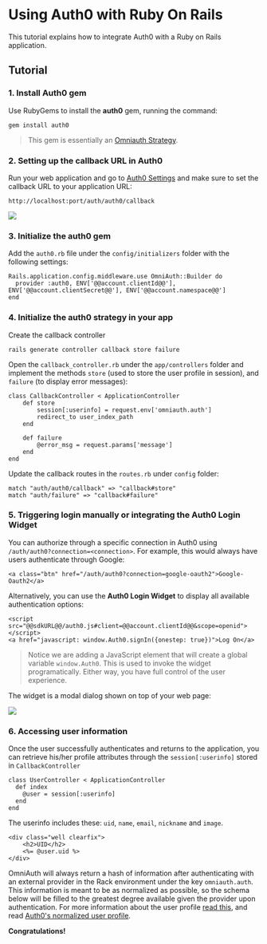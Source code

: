 # Using Auth0 with Ruby On Rails

This tutorial explains how to integrate Auth0 with a Ruby on Rails application.

## Tutorial

### 1. Install Auth0 gem

Use RubyGems to install the **auth0** gem, running the command:

```
gem install auth0
```

> This gem is essentially an [Omniauth Strategy](https://github.com/intridea/omniauth/wiki/Strategy-Contribution-Guide).

### 2. Setting up the callback URL in Auth0

Run your web application and go to [Auth0 Settings](@@uiURL@@/#/settings) and make sure to set the callback URL to your application URL:

```
http://localhost:port/auth/auth0/callback
```

![](img/settings-callback-rails.png)

### 3. Initialize the auth0 gem

Add the `auth0.rb` file under the `config/initializers` folder with the following settings:

	Rails.application.config.middleware.use OmniAuth::Builder do
	  provider :auth0, ENV['@@account.clientId@@'], ENV['@@account.clientSecret@@'], ENV['@@account.namespace@@']
	end

### 4. Initialize the auth0 strategy in your app

Create the callback controller

	rails generate controller callback store failure

Open the `callback_controller.rb` under the `app/controllers` folder and implement the methods `store` (used to store the user profile in session), and `failure` (to display error messages):

	class CallbackController < ApplicationController
		def store
			session[:userinfo] = request.env['omniauth.auth']
			redirect_to user_index_path
		end

		def failure
			@error_msg = request.params['message']
		end
	end

Update the callback routes in the `routes.rb` under `config` folder:

	match "auth/auth0/callback" => "callback#store"
	match "auth/failure" => "callback#failure"

### 5. Triggering login manually or integrating the Auth0 Login Widget

You can authorize through a specific connection in Auth0 using `/auth/auth0?connection=<connection>`. For example, this would always have users authenticate through Google:

	<a class="btn" href="/auth/auth0?connection=google-oauth2">Google-Oauth2</a>

Alternatively, you can use the __Auth0 Login Widget__ to display all available authentication options:

```
<script src="@@sdkURL@@/auth0.js#client=@@account.clientId@@&scope=openid"></script>
<a href="javascript: window.Auth0.signIn({onestep: true})">Log On</a>
```

> Notice we are adding a JavaScript element that will create a global variable `window.Auth0`. This is used to invoke the widget programatically. Either way, you have full control of the user experience.

The widget is a modal dialog shown on top of your web page:

![](img/signin.png)

### 6. Accessing user information

Once the user successfully authenticates and returns to the application, you can retrieve his/her profile attributes through the `session[:userinfo]` stored in `CallbackController`

    class UserController < ApplicationController
      def index
      	@user = session[:userinfo]
      end
    end

The userinfo includes these: `uid`, `name`, `email`, `nickname` and `image`.

    <div class="well clearfix">
    	<h2>UID</h2>
    	<%= @user.uid %>
    </div>

OmniAuth will always return a hash of information after authenticating with an external provider in the Rack environment under the key `omniauth.auth`. This information is meant to be as normalized as possible, so the schema below will be filled to the greatest degree available given the provider upon authentication. For more information about the user profile [read this](https://github.com/intridea/omniauth/wiki/Auth-Hash-Schema), and read [Auth0's normalized user profile](user-profile).
    
**Congratulations!**
